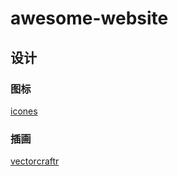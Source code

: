 # awesome-website

## 设计


### 图标

[icones](https://icones.js.org/)

### 插画

[vectorcraftr](https://vectorcraftr.com/directory/techcompany)
